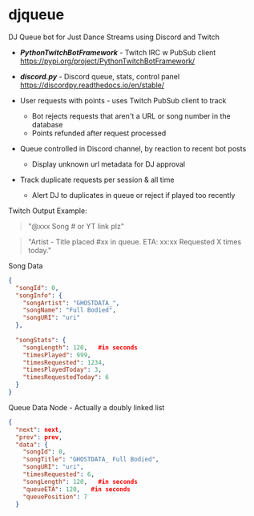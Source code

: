 # djqueue
DJ Queue bot for Just Dance Streams using Discord and Twitch

- ***PythonTwitchBotFramework*** - Twitch IRC w PubSub client  https://pypi.org/project/PythonTwitchBotFramework/
- ***discord.py*** - Discord queue, stats, control panel https://discordpy.readthedocs.io/en/stable/ 

- User requests with points - uses Twitch PubSub client to track
  - Bot rejects requests that aren't a URL or song number in the database
  - Points refunded after request processed

- Queue controlled in Discord channel, by reaction to recent bot posts
  - Display unknown url metadata for DJ approval

- Track duplicate requests per session & all time
  - Alert DJ to duplicates in queue or reject if played too recently


Twitch Output Example:

  > "@xxx Song # or YT link plz"
  
  > "Artist - Title placed #xx in queue.  ETA: xx:xx  Requested X times today."


Song Data

```json
{
  "songId": 0,
  "songInfo": {
    "songArtist": "GHOSTDATA_",
    "songName": "Full Bodied",
    "songURI": "uri"
  },
  
  "songStats": {
    "songLength": 120,   #in seconds
    "timesPlayed": 999,
    "timesRequested": 1234,
    "timesPlayedToday": 3,
    "timesRequestedToday": 6
  }
}
```

Queue Data Node - Actually a doubly linked list

```json
{
  "next": next,
  "prev": prev,
  "data": {
    "songId": 0,
    "songTitle": "GHOSTDATA_ Full Bodied",
    "songURI": "uri",
    "timesRequested": 6,
    "songLength": 120,   #in seconds
    "queueETA": 120,   #in seconds
    "queuePosition": 7
  }
